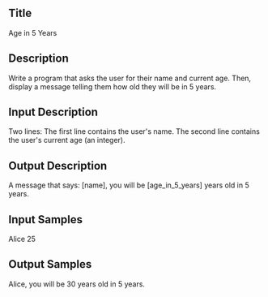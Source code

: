 ## Title
Age in 5 Years

## Description
Write a program that asks the user for their name and current age. Then, display a message telling them how old they will be in 5 years.

## Input Description
Two lines:
The first line contains the user's name.
The second line contains the user's current age (an integer).

## Output Description
A message that says:
[name], you will be [age_in_5_years] years old in 5 years.

## Input Samples
Alice
25


## Output Samples
Alice, you will be 30 years old in 5 years.

